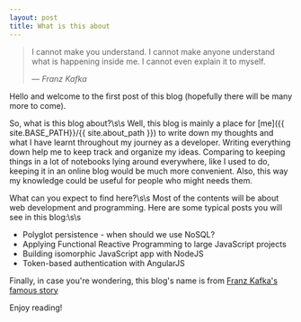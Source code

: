 ```yaml
---
layout: post
title: What is this about
---
```


> I cannot make you understand. I cannot make anyone understand what is happening inside me. I cannot even explain it to myself.
> 
> &mdash; <cite>Franz Kafka</cite>

Hello and welcome to the first post of this blog (hopefully there will be many more to come).

So, what is this blog about?\s\s
Well, this blog is mainly a place for [me]({{ site.BASE_PATH}}/{{ site.about_path }}) to write down my thoughts and what I have learnt throughout my journey as a developer. Writing everything down help me to keep track and organize my ideas. Comparing to keeping things in a lot of notebooks lying around everywhere, like I used to do, keeping it in an online blog would be much more convenient. Also, this way my knowledge could be useful for people who might needs them.


What can you expect to find here?\s\s
Most of the contents will be about web development and programming. Here are some typical posts you will see in this blog:\s\s
- Polyglot persistence - when should we use NoSQL?
- Applying Functional Reactive Programming to large JavaScript projects
- Building isomorphic JavaScript app with NodeJS
- Token-based authentication with AngularJS

Finally, in case you're wondering, this blog's name is from [Franz Kafka's famous story](https://www.gutenberg.org/files/5200/5200-h/5200-h.htm)

Enjoy reading!

